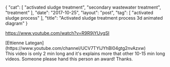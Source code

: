 {
   "cat": [
      "activated sludge treatment",
      "secondary wastewater treatment",
      "treatment"
   ],
   "date": "2017-10-25",
   "layout": "post",
   "tag": [
      "activated sludge process"
   ],
   "title": "Activated sludge treatment process 3d animated diagram"
}

https://www.youtube.com/watch?v=R9R9jYUvgSI
<div id="header" class="style-scope ytd-comment-renderer">
<div id="header-author" class="style-scope ytd-comment-renderer">[<span class="style-scope ytd-comment-renderer">Ettienne Lategan</span>](https://www.youtube.com/channel/UCV7TYlJYhBl04gtg2nvAzxw)</div>
</div>
<div id="content" class="style-scope ytd-expander">This video is only 2 min long and it's explains more that other 10-15 min long videos. Someone please hand this person an award! Thanks.</div>
&nbsp;

